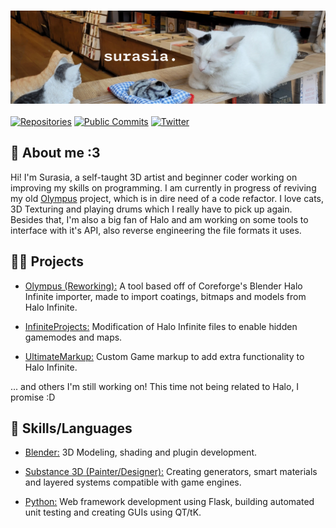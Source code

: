 ### ![A cat loafing next to three prop cats.](images/cat_banner.png)

[![Repositories](https://badges.pufler.dev/repos/Surasia?style=for-the-badge&logo=github&label=Repositories)](https://github.com/Surasia)
[![Public Commits](https://badges.pufler.dev/commits/all/Surasia?style=for-the-badge&logo=github&label=Public+Commits)](https://github.com/Surasia)
[![Twitter](https://img.shields.io/twitter/follow/Surasia_?logo=twitter&style=for-the-badge)](https://twitter.com/Surasia_)

## 🧾 About me :3

Hi! I'm Surasia, a self-taught 3D artist and beginner coder working on improving my skills on programming. I am currently in progress of reviving my old [Olympus](https://github.com/Surasia/Olympus) project, which is in dire need of a code refactor. I love cats, 3D Texturing and playing drums which I really have to pick up again. Besides that, I'm also a big fan of Halo and am working on some tools to interface with it's API, also reverse engineering the file formats it uses.

## 👨‍💻 Projects

- [Olympus (Reworking):](https://github.com/Surasia/Olympus) A tool based off of Coreforge's Blender Halo Infinite importer, made to import coatings, bitmaps and models from Halo Infinite.

- [InfiniteProjects:](https://github.com/Surasia/InfiniteProjects) Modification of Halo Infinite files to enable hidden gamemodes and maps.

- [UltimateMarkup:](https://github.com/Surasia/UltimateMarkup) Custom Game markup to add extra functionality to Halo Infinite.

... and others I'm still working on! This time not being related to Halo, I promise :D

## 📖 Skills/Languages

- [Blender:](https://blender.org) 3D Modeling, shading and plugin development.

- [Substance 3D (Painter/Designer):](https://www.adobe.com/products/substance3d-painter.html) Creating generators, smart materials and layered systems compatible with game engines.

- [Python:](https://python.org) Web framework development using Flask, building automated unit testing and creating GUIs using QT/tK.


